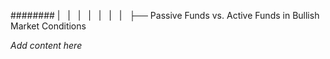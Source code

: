 ######## |   |   |   |   |   |   |   ├── Passive Funds vs. Active Funds in Bullish Market Conditions

*Add content here*